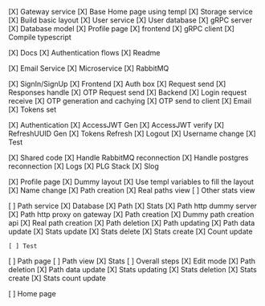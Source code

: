[X] Gateway service
[X] Base Home page using templ
[X] Storage service
[X] Build basic layout
[X] User service
    [X] User database
    [X] gRPC server
    [X] Database model
[X] Profile page
    [X] frontend
    [X] gRPC client
[X] Compile typescript

[X] Docs
    [X] Authentication flows
    [X] Readme

[X] Email Service
    [X] Microservice
    [X] RabbitMQ

[X] SignIn/SignUp
    [X] Frontend
        [X] Auth box
        [X] Request send
        [X] Responses handle
        [X] OTP Request send
    [X] Backend
        [X] Login request receive 
        [X] OTP generation and cachying
        [X] OTP send to client
            [X] Email
        [X] Tokens set

[X] Authentication
        [X] AccessJWT Gen
        [X] AccessJWT verify
        [X] RefreshUUID Gen
        [X] Tokens Refresh
        [X] Logout
        [X] Username change
        [X] Test

[X] Shared code
[X] Handle RabbitMQ reconnection
[X] Handle postgres reconnection
[X] Logs
    [X] PLG Stack
    [X] Slog

[X] Profile page
    [X] Dummy layout
    [X] Use templ variables to fill the layout
    [X] Name change
    [X] Path creation
    [X] Real paths view
        [ ] Other stats view

[ ] Path service
    [X] Database
        [X] Path
        [X] Stats
    [X] Path http dummy server
    [X] Path http proxy on gateway
    [X] Path creation
        [X] Dummy path creation api
        [X] Real path creation
    [X] Path deletion
    [X] Path updating
        [X] Path data update
        [X] Stats update
        [X] Stats delete
        [X] Stats create
        [X] Count update

    [ ] Test

[ ] Path page
    [ ] Path view
        [X] Stats
        [ ] Overall steps
    [X] Edit mode
        [X] Path deletion
        [X] Path data update
        [X] Stats updating
        [X] Stats deletion
        [X] Stats create
    [X] Stats count update

[ ] Home page